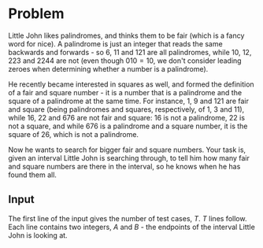 # Problem

Little John likes palindromes, and thinks them to be fair (which is a fancy word for nice). A palindrome is just an integer that reads the same backwards and forwards - so $6$, $11$ and $121$ are all palindromes, while $10$, $12$, $223$ and $2244$ are not (even though $010=10$, we don't consider leading zeroes when determining whether a number is a palindrome).

He recently became interested in squares as well, and formed the definition of a fair and square number - it is a number that is a palindrome and the square of a palindrome at the same time. For instance, $1$, $9$ and $121$ are fair and square (being palindromes and squares, respectively, of $1$, $3$ and $11$), while $16$, $22$ and $676$ are not fair and square: $16$ is not a palindrome, $22$ is not a square, and while $676$ is a palindrome and a square number, it is the square of $26$, which is not a palindrome.

Now he wants to search for bigger fair and square numbers. Your task is, given an interval Little John is searching through, to tell him how many fair and square numbers are there in the interval, so he knows when he has found them all.

## Input

The first line of the input gives the number of test cases, $T$. $T$ lines follow.  
Each line contains two integers, $A$ and $B$ - the endpoints of the interval Little John is looking at.
